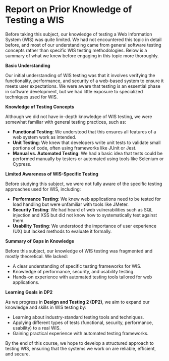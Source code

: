# **Report on Prior Knowledge of Testing a WIS**

Before taking this subject, our knowledge of testing a Web Information System (WIS) was quite limited. We had not encountered this topic in detail before, and most of our understanding came from general software testing concepts rather than specific WIS testing methodologies. Below is a summary of what we knew before engaging in this topic more thoroughly.

**Basic Understanding**

Our initial understanding of WIS testing was that it involves verifying the functionality, performance, and security of a web-based system to ensure it meets user expectations. We were aware that testing is an essential phase in software development, but we had little exposure to specialized techniques used for WIS.

**Knowledge of Testing Concepts**

Although we did not have in-depth knowledge of WIS testing, we were somewhat familiar with general testing practices, such as:
- **Functional Testing**: We understood that this ensures all features of a web system work as intended.
- **Unit Testing**: We knew that developers write unit tests to validate small portions of code, often using frameworks like JUnit or Jest.
- **Manual vs. Automated Testing**: We had a basic idea that tests could be performed manually by testers or automated using tools like Selenium or Cypress.

**Limited Awareness of WIS-Specific Testing**

Before studying this subject, we were not fully aware of the specific testing approaches used for WIS, including:
- **Performance Testing**: We knew web applications need to be tested for load handling but were unfamiliar with tools like JMeter.
- **Security Testing**: We had heard of web vulnerabilities such as SQL injection and XSS but did not know how to systematically test against them.
- **Usability Testing**: We understood the importance of user experience (UX) but lacked methods to evaluate it formally.

**Summary of Gaps in Knowledge**

Before this subject, our knowledge of WIS testing was fragmented and mostly theoretical. We lacked:
- A clear understanding of specific testing frameworks for WIS.
- Knowledge of performance, security, and usability testing.
- Hands-on experience with automated testing tools tailored for web applications.

**Learning Goals in DP2**

As we progress in **Design and Testing 2 (DP2)**, we aim to expand our knowledge and skills in WIS testing by:
- Learning about industry-standard testing tools and techniques.
- Applying different types of tests (functional, security, performance, usability) to a real WIS.
- Gaining practical experience with automated testing frameworks.

By the end of this course, we hope to develop a structured approach to testing WIS, ensuring that the systems we work on are reliable, efficient, and secure.


